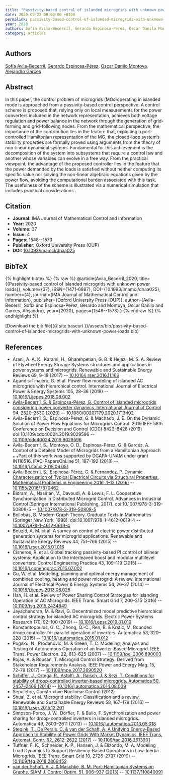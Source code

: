 ```yaml
---
title: "Passivity-based control of islanded microgrids with unknown power loads"
date: 2020-09-22 00:00:00 +0100
permalink: passivity-based-control-of-islanded-microgrids-with-unknown-power-loads
year: 2020
authors: Sofía Avila-Becerril, Gerardo Espinosa-Pérez, Oscar Danilo Montoya, Alejandro Garces
category: articles
---
```

 
## Authors
[Sofía Avila-Becerril](authors/sofia-avila-becerril), [Gerardo Espinosa-Pérez](authors/gerardo-espinosa-perez), [Oscar Danilo Montoya](authors/oscar-danilo-montoya), [Alejandro Garces](authors/alejandro-garces-ruiz)
 
## Abstract
 In this paper, the control problem of microgrids (MGs)operating in islanded mode is approached from a passivity-based control perspective. A control scheme is proposed that, relying only on local measurements for the power converters included in the network representation, achieves both voltage regulation and power balance in the network through the generation of grid-forming and grid-following nodes. From the mathematical perspective, the importance of the contribution lies in the feature that, exploiting a port-controlled Hamiltonian representation of the MG, the closed-loop system’s stability properties are formally proved using arguments from the theory of non-linear dynamical systems. Fundamental for this achievement is the decomposition of the system into subsystems that require a control law and another whose variables can evolve in a free way. From the practical viewpoint, the advantage of the proposed controller lies in the feature that the power demanded by the loads is satisfied without neither computing its specific value nor solving the non-linear algebraic equations given by the power flow, avoiding the computational burden associated with this task. The usefulness of the scheme is illustrated via a numerical simulation that includes practical considerations.
 
## Citation
- **Journal:** IMA Journal of Mathematical Control and Information
- **Year:** 2020
- **Volume:** 37
- **Issue:** 4
- **Pages:** 1548--1573
- **Publisher:** Oxford University Press (OUP)
- **DOI:** [10.1093/imamci/dnaa025](https://doi.org/10.1093/imamci/dnaa025)
 
## BibTeX
{% highlight bibtex %}
{% raw %}
@article{Avila_Becerril_2020,
  title={{Passivity-based control of islanded microgrids with unknown power loads}},
  volume={37},
  ISSN={1471-6887},
  DOI={10.1093/imamci/dnaa025},
  number={4},
  journal={IMA Journal of Mathematical Control and Information},
  publisher={Oxford University Press (OUP)},
  author={Avila-Becerril, Sofía and Espinosa-Pérez, Gerardo and Montoya, Oscar Danilo and Garces, Alejandro},
  year={2020},
  pages={1548--1573}
}
{% endraw %}
{% endhighlight %}
 
[Download the bib file]({{ site.baseurl }}/assets/bib/passivity-based-control-of-islanded-microgrids-with-unknown-power-loads.bib)
 
## References
- Arani, A. A. K., Karami, H., Gharehpetian, G. B. & Hejazi, M. S. A. Review of Flywheel Energy Storage Systems structures and applications in power systems and microgrids. Renewable and Sustainable Energy Reviews 69, 9–18 (2017) -- [10.1016/j.rser.2016.11.166](https://doi.org/10.1016/j.rser.2016.11.166)
- Agundis-Tinajero, G. et al. Power flow modeling of islanded AC microgrids with hierarchical control. International Journal of Electrical Power &amp; Energy Systems 105, 28–36 (2019) -- [10.1016/j.ijepes.2018.08.002](https://doi.org/10.1016/j.ijepes.2018.08.002)
- [Avila-Becerril, S. & Espinosa-Pérez, G. Control of islanded microgrids considering power converter dynamics. International Journal of Control 94, 2520–2530 (2020)](control-of-islanded-microgrids-considering-power-converter-dynamics) -- [10.1080/00207179.2020.1713402](https://doi.org/10.1080/00207179.2020.1713402)
- Avila-Becerril, S., Espinosa-Perez, G. & Machado, J. E. On the Dynamic Solution of Power Flow Equations for Microgrids Control. 2019 IEEE 58th Conference on Decision and Control (CDC) 8423–8428 (2019) doi:10.1109/cdc40024.2019.9029596 -- [10.1109/cdc40024.2019.9029596](https://doi.org/10.1109/cdc40024.2019.9029596)
- Avila-Becerril, S., Montoya, O. D., Espinosa-Pérez, G. & Garcés, A. Control of a Detailed Model of Microgrids from a Hamiltonian Approach ⁎ ⁎Part of this work was supported by DGAPA-UNAM under grant IN116516. IFAC-PapersOnLine 51, 187–192 (2018) -- [10.1016/j.ifacol.2018.06.051](https://doi.org/10.1016/j.ifacol.2018.06.051)
- [Avila-Becerril, S., Espinosa-Pérez, G. & Fernandez, P. Dynamic Characterization of Typical Electrical Circuits via Structural Properties. Mathematical Problems in Engineering 2016, 1–13 (2016)](dynamic-characterization-of-typical-electrical-circuits-via-structural-properties) -- [10.1155/2016/7870462](https://doi.org/10.1155/2016/7870462)
- Bidram, A., Nasirian, V., Davoudi, A. & Lewis, F. L. Cooperative Synchronization in Distributed Microgrid Control. Advances in Industrial Control (Springer International Publishing, 2017). doi:10.1007/978-3-319-50808-5 -- [10.1007/978-3-319-50808-5](https://doi.org/10.1007/978-3-319-50808-5)
- Bollobás, B. Modern Graph Theory. Graduate Texts in Mathematics (Springer New York, 1998). doi:10.1007/978-1-4612-0619-4 -- [10.1007/978-1-4612-0619-4](https://doi.org/10.1007/978-1-4612-0619-4)
- Bouzid, A. M. et al. A survey on control of electric power distributed generation systems for microgrid applications. Renewable and Sustainable Energy Reviews 44, 751–766 (2015) -- [10.1016/j.rser.2015.01.016](https://doi.org/10.1016/j.rser.2015.01.016)
- Cisneros, R. et al. Global tracking passivity-based PI control of bilinear systems: Application to the interleaved boost and modular multilevel converters. Control Engineering Practice 43, 109–119 (2015) -- [10.1016/j.conengprac.2015.07.002](https://doi.org/10.1016/j.conengprac.2015.07.002)
- Gu, W. et al. Modeling, planning and optimal energy management of combined cooling, heating and power microgrid: A review. International Journal of Electrical Power &amp; Energy Systems 54, 26–37 (2014) -- [10.1016/j.ijepes.2013.06.028](https://doi.org/10.1016/j.ijepes.2013.06.028)
- Han, H. et al. Review of Power Sharing Control Strategies for Islanding Operation of AC Microgrids. IEEE Trans. Smart Grid 7, 200–215 (2016) -- [10.1109/tsg.2015.2434849](https://doi.org/10.1109/tsg.2015.2434849)
- Jayachandran, M. & Ravi, G. Decentralized model predictive hierarchical control strategy for islanded AC microgrids. Electric Power Systems Research 170, 92–100 (2019) -- [10.1016/j.epsr.2019.01.010](https://doi.org/10.1016/j.epsr.2019.01.010)
- Konstantopoulos, G. C., Zhong, Q.-C., Ren, B. & Krstic, M. Bounded droop controller for parallel operation of inverters. Automatica 53, 320–328 (2015) -- [10.1016/j.automatica.2015.01.012](https://doi.org/10.1016/j.automatica.2015.01.012)
- Pogaku, N., Prodanovic, M. & Green, T. C. Modeling, Analysis and Testing of Autonomous Operation of an Inverter-Based Microgrid. IEEE Trans. Power Electron. 22, 613–625 (2007) -- [10.1109/tpel.2006.890003](https://doi.org/10.1109/tpel.2006.890003)
- Rojas, A. & Rousan, T. Microgrid Control Strategy: Derived from Stakeholder Requirements Analysis. IEEE Power and Energy Mag. 15, 72–79 (2017) -- [10.1109/mpe.2017.2690520](https://doi.org/10.1109/mpe.2017.2690520)
- [Schiffer, J., Ortega, R., Astolfi, A., Raisch, J. & Sezi, T. Conditions for stability of droop-controlled inverter-based microgrids. Automatica 50, 2457–2469 (2014)](conditions-for-stability-of-droop-controlled-inverter-based-microgrids) -- [10.1016/j.automatica.2014.08.009](https://doi.org/10.1016/j.automatica.2014.08.009)
- Sepulchre, Constructive Nonlinear Control (2012)
- Shuai, Z. et al. Microgrid stability: Classification and a review. Renewable and Sustainable Energy Reviews 58, 167–179 (2016) -- [10.1016/j.rser.2015.12.201](https://doi.org/10.1016/j.rser.2015.12.201)
- Simpson-Porco, J. W., Dörfler, F. & Bullo, F. Synchronization and power sharing for droop-controlled inverters in islanded microgrids. Automatica 49, 2603–2611 (2013) -- [10.1016/j.automatica.2013.05.018](https://doi.org/10.1016/j.automatica.2013.05.018)
- [Stegink, T., De Persis, C. & van der Schaft, A. A Unifying Energy-Based Approach to Stability of Power Grids With Market Dynamics. IEEE Trans. Automat. Contr. 62, 2612–2622 (2017)](a-unifying-energy-based-approach-to-stability-of-power-grids-with-market-dynamics) -- [10.1109/tac.2016.2613901](https://doi.org/10.1109/tac.2016.2613901)
- Tuffner, F. K., Schneider, K. P., Hansen, J. & Elizondo, M. A. Modeling Load Dynamics to Support Resiliency-Based Operations in Low-Inertia Microgrids. IEEE Trans. Smart Grid 10, 2726–2737 (2019) -- [10.1109/tsg.2018.2809452](https://doi.org/10.1109/tsg.2018.2809452)
- [van der Schaft, A. J. & Maschke, B. M. Port-Hamiltonian Systems on Graphs. SIAM J. Control Optim. 51, 906–937 (2013)](port-hamiltonian-systems-on-graphs) -- [10.1137/110840091](https://doi.org/10.1137/110840091)

